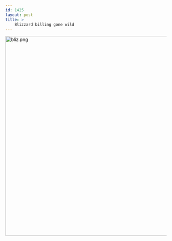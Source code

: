 ```yaml
---
id: 1425
layout: post
title: >
    Blizzard billing gone wild
---
```


<form mt:asset-id="4" class="mt-enclosure mt-enclosure-image"><img alt="bliz.png" src="http://blog.socklabs.com/2007/11/30/bliz.png" width="1093" height="623" class="mt-image-left" style="float: left; margin: 0 20px 20px 0;"/></form>
